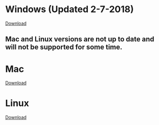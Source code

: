 # Windows (Updated 2-7-2018)
[Download](http://www.docs.peauproductions.com/MCC/MAPIR_Camera_Control.exe)

## Mac and Linux versions are not up to date and will not be supported for some time.

# Mac
[Download](http://www.docs.peauproductions.com/MCC/MAPIR_Camera_Control_MAC)

# Linux
[Download](http://www.docs.peauproductions.com/MCC/MAPIR_Camera_Control)
